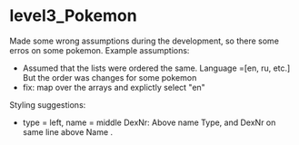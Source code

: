 # level3_Pokemon

Made some wrong assumptions during the development, so there some erros on some pokemon. 
Example assumptions:
- Assumed that the lists were ordered the same. Language =[en, ru, etc.] But the order was changes for some pokemon
- fix: map over the arrays and explictly select "en"


Styling suggestions:
- type = left, name = middle
DexNr: Above name
Type, and DexNr on same line above Name
. 
